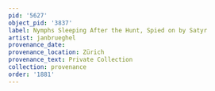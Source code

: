 ```yaml
---
pid: '5627'
object_pid: '3837'
label: Nymphs Sleeping After the Hunt, Spied on by Satyr
artist: janbrueghel
provenance_date:
provenance_location: Zürich
provenance_text: Private Collection
collection: provenance
order: '1881'
---
```

